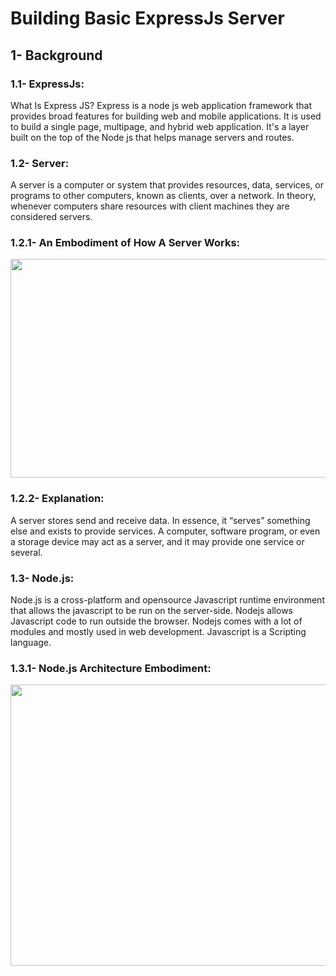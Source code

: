 # Building Basic ExpressJs Server

## 1- Background

### 1.1- ExpressJs:
What Is Express JS? Express is a node js web application framework that provides broad features for building web and mobile applications. It is used to build a single page, multipage, and hybrid web application. It's a layer built on the top of the Node js that helps manage servers and routes.

### 1.2- Server:
A server is a computer or system that provides resources, data, services, or programs to other computers, known as clients, over a network. In theory, whenever computers share resources with client machines they are considered servers.

### 1.2.1- An Embodiment of How A Server Works:
<img src="https://miro.medium.com/v2/resize:fit:4800/format:webp/1*0Uuq5E1j8bn_weo09G5VFw.jpeg" width="1000" height="350">

### 1.2.2- Explanation:
A server stores send and receive data. In essence, it “serves” something else and exists to provide services. A computer, software program, or even a storage device may act as a server, and it may provide one service or several.

### 1.3- Node.js:
Node.js is a cross-platform and opensource Javascript runtime environment that allows the javascript to be run on the server-side. Nodejs allows Javascript code to run outside the browser. Nodejs comes with a lot of modules and mostly used in web development. Javascript is a Scripting language.
### 1.3.1- Node.js Architecture Embodiment:
<img src="https://kinsta.com/wp-content/uploads/2021/03/Nodejs-Architecture-1024x576.png" width="1000" height="450">
